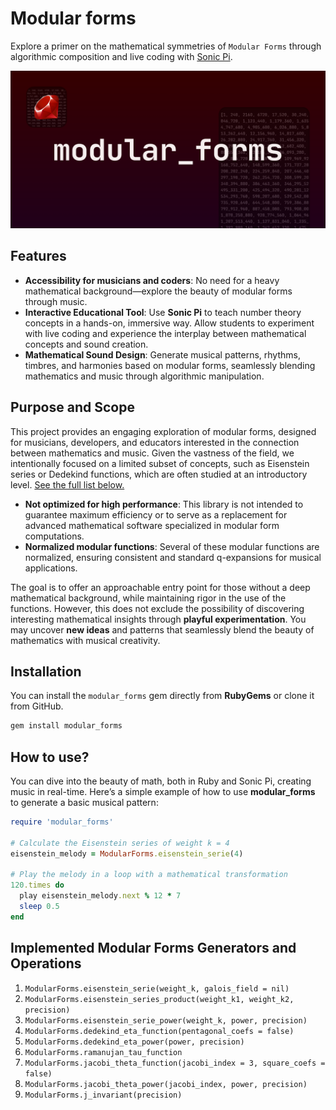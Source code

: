 # Modular forms

Explore a primer on the mathematical symmetries of `Modular Forms` through algorithmic composition and live coding with [Sonic Pi](https://sonic-pi.net/).

![Modular Forms - Image](modular_forms.png)

## Features

- **Accessibility for musicians and coders**: No need for a heavy mathematical background—explore the beauty of modular forms through music.
- **Interactive Educational Tool**: Use **Sonic Pi** to teach number theory concepts in a hands-on, immersive way. Allow students to experiment with live coding and experience the interplay between mathematical concepts and sound creation.
- **Mathematical Sound Design**: Generate musical patterns, rhythms, timbres, and harmonies based on modular forms,  seamlessly blending mathematics and music through algorithmic manipulation.

## Purpose and Scope

This project provides an engaging exploration of modular forms, designed for musicians, developers, and educators interested in the connection between mathematics and music. Given the vastness of the field, we intentionally focused on a limited subset of concepts, such as Eisenstein series or Dedekind functions, which are often studied at an introductory level.
[See the full list below.](#implemented-modular-forms-generators-and-operations)

- **Not optimized for high performance**: This library is not intended to guarantee maximum efficiency or to serve as a replacement for advanced mathematical software specialized in modular form computations.
- **Normalized modular functions**: Several of these modular functions are normalized, ensuring consistent and standard q-expansions for musical applications.

The goal is to offer an approachable entry point for those without a deep mathematical background, while maintaining rigor in the use of the functions. However, this does not exclude the possibility of discovering interesting mathematical insights through **playful experimentation**. You may uncover **new ideas** and patterns that seamlessly blend the beauty of mathematics with musical creativity.

## Installation

You can install the `modular_forms` gem directly from **RubyGems** or clone it from GitHub.

```bash
gem install modular_forms
```

## How to use?

You can dive into the beauty of math, both in Ruby and Sonic Pi, creating music in real-time.  Here’s a simple example of how to use **modular_forms** to generate a basic musical pattern:

```rb
require 'modular_forms'

# Calculate the Eisenstein series of weight k = 4
eisenstein_melody = ModularForms.eisenstein_serie(4)

# Play the melody in a loop with a mathematical transformation
120.times do
  play eisenstein_melody.next % 12 * 7
  sleep 0.5
end
```

## Implemented Modular Forms Generators and Operations

<!-- Normalized -->
1. `ModularForms.eisenstein_serie(weight_k, galois_field = nil)`
2. `ModularForms.eisenstein_series_product(weight_k1, weight_k2, precision)`
3. `ModularForms.eisenstein_serie_power(weight_k, power, precision)`
4. `ModularForms.dedekind_eta_function(pentagonal_coefs = false)`
5. `ModularForms.dedekind_eta_power(power, precision)`
6. `ModularForms.ramanujan_tau_function`
7. `ModularForms.jacobi_theta_function(jacobi_index = 3, square_coefs = false)`
8. `ModularForms.jacobi_theta_power(jacobi_index, power, precision)`
9. `ModularForms.j_invariant(precision)`
